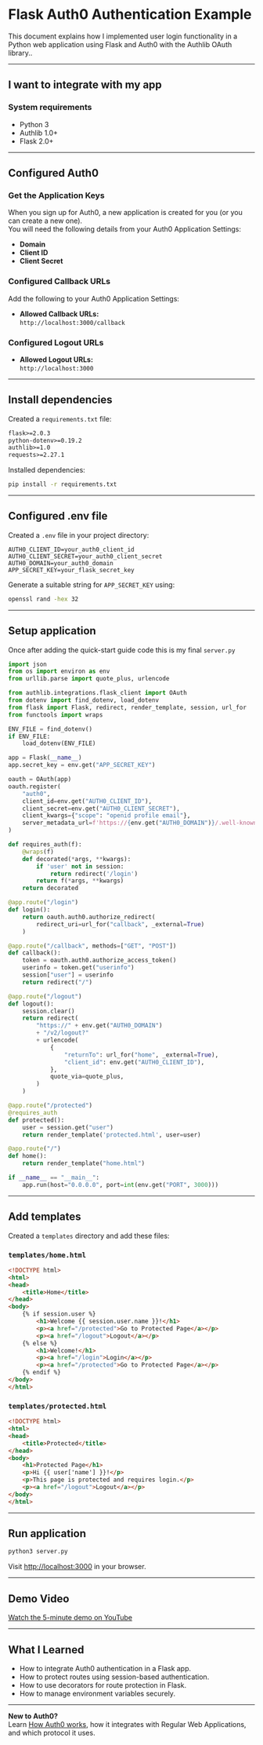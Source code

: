 # Flask Auth0 Authentication Example

This document explains how I implemented user login functionality in a Python web application using Flask and Auth0 with the Authlib OAuth library..

---

## I want to integrate with my app

### System requirements

- Python 3
- Authlib 1.0+
- Flask 2.0+

---

## Configured Auth0

### Get the Application Keys

When you sign up for Auth0, a new application is created for you (or you can create a new one).  
You will need the following details from your Auth0 Application Settings:

- **Domain**
- **Client ID**
- **Client Secret**

### Configured Callback URLs

Add the following to your Auth0 Application Settings:

- **Allowed Callback URLs:**  
  `http://localhost:3000/callback`

### Configured Logout URLs

- **Allowed Logout URLs:**  
  `http://localhost:3000`

---

## Install dependencies

Created a `requirements.txt` file:

```txt
flask>=2.0.3
python-dotenv>=0.19.2
authlib>=1.0
requests>=2.27.1
```

Installed dependencies:

```bash
pip install -r requirements.txt
```

---

## Configured .env file

Created a `.env` file in your project directory:

```properties
AUTH0_CLIENT_ID=your_auth0_client_id
AUTH0_CLIENT_SECRET=your_auth0_client_secret
AUTH0_DOMAIN=your_auth0_domain
APP_SECRET_KEY=your_flask_secret_key
```

Generate a suitable string for `APP_SECRET_KEY` using:

```bash
openssl rand -hex 32
```

---

## Setup application
Once after adding the quick-start guide code this is my final `server.py`

```python
import json
from os import environ as env
from urllib.parse import quote_plus, urlencode

from authlib.integrations.flask_client import OAuth
from dotenv import find_dotenv, load_dotenv
from flask import Flask, redirect, render_template, session, url_for
from functools import wraps

ENV_FILE = find_dotenv()
if ENV_FILE:
    load_dotenv(ENV_FILE)

app = Flask(__name__)
app.secret_key = env.get("APP_SECRET_KEY")

oauth = OAuth(app)
oauth.register(
    "auth0",
    client_id=env.get("AUTH0_CLIENT_ID"),
    client_secret=env.get("AUTH0_CLIENT_SECRET"),
    client_kwargs={"scope": "openid profile email"},
    server_metadata_url=f'https://{env.get("AUTH0_DOMAIN")}/.well-known/openid-configuration'
)

def requires_auth(f):
    @wraps(f)
    def decorated(*args, **kwargs):
        if 'user' not in session:
            return redirect('/login')
        return f(*args, **kwargs)
    return decorated

@app.route("/login")
def login():
    return oauth.auth0.authorize_redirect(
        redirect_uri=url_for("callback", _external=True)
    )

@app.route("/callback", methods=["GET", "POST"])
def callback():
    token = oauth.auth0.authorize_access_token()
    userinfo = token.get("userinfo")
    session["user"] = userinfo
    return redirect("/")

@app.route("/logout")
def logout():
    session.clear()
    return redirect(
        "https://" + env.get("AUTH0_DOMAIN")
        + "/v2/logout?"
        + urlencode(
            {
                "returnTo": url_for("home", _external=True),
                "client_id": env.get("AUTH0_CLIENT_ID"),
            },
            quote_via=quote_plus,
        )
    )

@app.route("/protected")
@requires_auth
def protected():
    user = session.get("user")
    return render_template('protected.html', user=user)

@app.route("/")
def home():
    return render_template("home.html")

if __name__ == "__main__":
    app.run(host="0.0.0.0", port=int(env.get("PORT", 3000)))
```

---

## Add templates

Created a `templates` directory and add these files:

### `templates/home.html`

```html
<!DOCTYPE html>
<html>
<head>
    <title>Home</title>
</head>
<body>
    {% if session.user %}
        <h1>Welcome {{ session.user.name }}!</h1>
        <p><a href="/protected">Go to Protected Page</a></p>
        <p><a href="/logout">Logout</a></p>
    {% else %}
        <h1>Welcome!</h1>
        <p><a href="/login">Login</a></p>
        <p><a href="/protected">Go to Protected Page</a></p>
    {% endif %}
</body>
</html>
```

### `templates/protected.html`

```html
<!DOCTYPE html>
<html>
<head>
    <title>Protected</title>
</head>
<body>
    <h1>Protected Page</h1>
    <p>Hi {{ user['name'] }}!</p>
    <p>This page is protected and requires login.</p>
    <p><a href="/logout">Logout</a></p>
</body>
</html>
```

---

## Run application

```bash
python3 server.py
```

Visit [http://localhost:3000](http://localhost:3000) in your browser.

---

## Demo Video

[Watch the 5-minute demo on YouTube](https://www.youtube.com/watch?v=u6ZSNnYqSdc)

---

## What I Learned

- How to integrate Auth0 authentication in a Flask app.
- How to protect routes using session-based authentication.
- How to use decorators for route protection in Flask.
- How to manage environment variables securely.

---

**New to Auth0?**  
Learn [How Auth0 works](https://auth0.com/docs/get-started), how it integrates with Regular Web Applications, and which protocol it uses.
